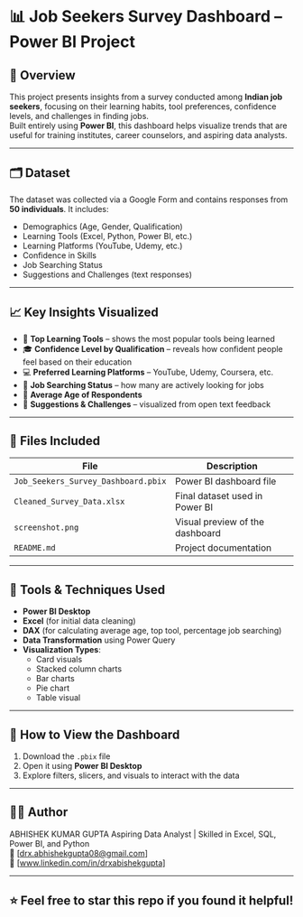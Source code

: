 # 📊 Job Seekers Survey Dashboard – Power BI Project

## 🧠 Overview
This project presents insights from a survey conducted among **Indian job seekers**, focusing on their learning habits, tool preferences, confidence levels, and challenges in finding jobs.  
Built entirely using **Power BI**, this dashboard helps visualize trends that are useful for training institutes, career counselors, and aspiring data analysts.

---

## 🗂️ Dataset
The dataset was collected via a Google Form and contains responses from **50 individuals**. It includes:

- Demographics (Age, Gender, Qualification)
- Learning Tools (Excel, Python, Power BI, etc.)
- Learning Platforms (YouTube, Udemy, etc.)
- Confidence in Skills
- Job Searching Status
- Suggestions and Challenges (text responses)

---

## 📈 Key Insights Visualized

- 🔧 **Top Learning Tools** – shows the most popular tools being learned  
- 🎓 **Confidence Level by Qualification** – reveals how confident people feel based on their education  
- 💻 **Preferred Learning Platforms** – YouTube, Udemy, Coursera, etc.  
- 🧍 **Job Searching Status** – how many are actively looking for jobs  
- 👥 **Average Age of Respondents**  
- 💬 **Suggestions & Challenges** – visualized from open text feedback

---

## 📁 Files Included

| File | Description |
|------|-------------|
| `Job_Seekers_Survey_Dashboard.pbix` | Power BI dashboard file |
| `Cleaned_Survey_Data.xlsx` | Final dataset used in Power BI |
| `screenshot.png` | Visual preview of the dashboard |
| `README.md` | Project documentation |

---

## 🧰 Tools & Techniques Used

- **Power BI Desktop**
- **Excel** (for initial data cleaning)
- **DAX** (for calculating average age, top tool, percentage job searching)
- **Data Transformation** using Power Query
- **Visualization Types**:
  - Card visuals
  - Stacked column charts
  - Bar charts
  - Pie chart
  - Table visual

---

## 📍 How to View the Dashboard

1. Download the `.pbix` file
2. Open it using **Power BI Desktop**
3. Explore filters, slicers, and visuals to interact with the data

---

## 🧑‍💻 Author

ABHISHEK KUMAR GUPTA
Aspiring Data Analyst | Skilled in Excel, SQL, Power BI, and Python  
📧 [drx.abhishekgupta08@gmail.com]  
🔗 [www.linkedin.com/in/drxabishekgupta]

---

## ⭐ Feel free to star this repo if you found it helpful!
